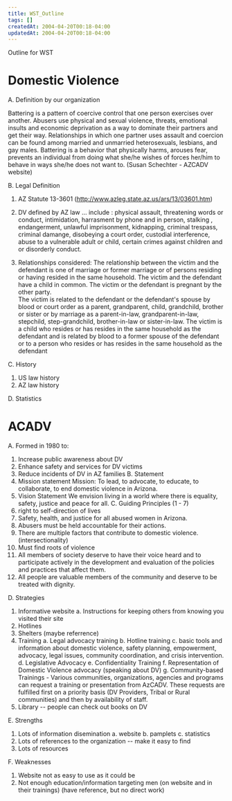 ```yaml
---
title: WST_Outline
tags: []
createdAt: 2004-04-20T00:18-04:00
updatedAt: 2004-04-20T00:18-04:00
---
```


Outline for WST

# Domestic Violence

A. Definition by our organization

Battering is a pattern of coercive control that one person exercises over another. Abusers use physical and sexual violence, threats, emotional insults and economic deprivation as a way to dominate their partners and get their way. Relationships in which one partner uses assault and coercion can be found among married and unmarried heterosexuals, lesbians, and gay males. Battering is a behavior that physically harms, arouses fear, prevents an individual from doing what she/he wishes of forces her/him to behave in ways she/he does not want to. (Susan Schechter - AZCADV website)


B. Legal Definition
   1. AZ Statute 13-3601 (http://www.azleg.state.az.us/ars/13/03601.htm)
   2. DV defined by AZ law ... include : physical assault, threatening words or conduct, intimidation, harrasment by phone and in person, stalking , endangerment, unlawful imprisonment, kidnapping, criminal trespass, criminal damange, disobeying a court order, custodial interference, abuse to a vulnerable adult or child, certain crimes against children and or disorderly conduct.

   3. Relationships considered:
The relationship between the victim and the defendant is one of marriage or former marriage or of persons residing or having resided in the same household. 
 The victim and the defendant have a child in common. 
 The victim or the defendant is pregnant by the other party.  
 The victim is related to the defendant or the defendant's spouse by blood or court order as a parent, grandparent, child, grandchild, brother or sister or by marriage as a parent-in-law, grandparent-in-law, stepchild, step-grandchild, brother-in-law or sister-in-law. 
 The victim is a child who resides or has resides in the same household as the defendant and is related by blood to a former spouse of the defendant or to a person who resides or has resides in the same household as the defendant

C. History
  1. US law history
  2. AZ law history

D. Statistics

# ACADV
A. Formed in 1980 to:
  1. Increase public awareness about DV
  2. Enhance safety and services for DV victims
  3. Reduce incidents of DV in AZ families
B. Statement
  1. Mission statement
    Mission:
    To lead,
    to advocate,
    to educate,
    to collaborate,
    to end domestic violence in Arizona.
  2. Vision Statement
    We envision living in a world where there is equality, safety, justice and
peace for all.
C. Guiding Principles (1 - 7)
  1. right to self-direction of lives
  2. Safety, health, and justice for all abused women in Arizona.
  3. Abusers must be held accountable for their actions.
  4. There are multiple factors that contribute to domestic violence. (intersectionality)
  5. Must find roots of violence
  6. All members of society deserve to have their voice heard and to participate actively in the development and evaluation of the policies and practices that affect them.
  7. All people are valuable members of the community and deserve to be treated with dignity.

D. Strategies
  1. Informative website
    a. Instructions for keeping others from knowing you visited their site
  2. Hotlines
  3. Shelters (maybe referrence)
  4. Training
    a. Legal advocacy training
    b. Hotline training
    c. basic tools and information about domestic violence, safety planning, empowerment, advocacy, legal issues, community coordination, and crisis intervention.
    d. Legislative Advocacy
    e. Confidentiality Training
    f. Representation of Domestic Violence advocacy (speaking about DV)
    g. Community-based Trainings - Various communities, organizations, agencies and programs can request a training or presentation from AzCADV. These requests are fulfilled first on a priority basis (DV Providers, Tribal or Rural communities) and then by availability of staff. 
  5. Library -- people can check out books on DV

E. Strengths
  1. Lots of information disemination
     a. website
     b. pamplets
     c. statistics
  2. Lots of references to the organization -- make it easy to find
  3. Lots of resources

F. Weaknesses
  1. Website not as easy to use as it could be
  2. Not enough education/information targeting men (on website and in their trainings) (have reference, but no direct work)

